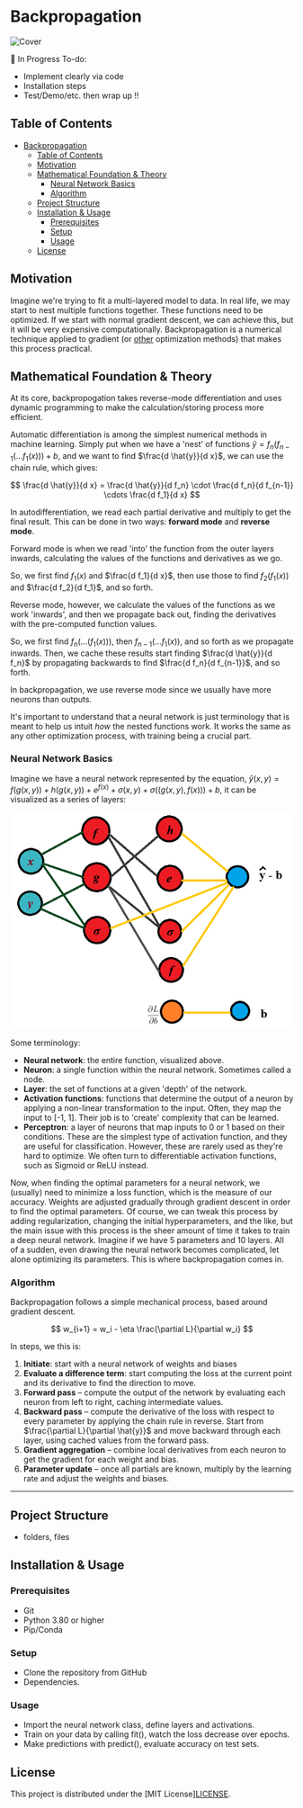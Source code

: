 # Backpropagation

![Cover](cover.jpg)

🚧 In  Progress
To-do:

- Implement clearly via code
- Installation steps
- Test/Demo/etc. then wrap up !!

## Table of Contents

- [Backpropagation](#backpropagation)
  - [Table of Contents](#table-of-contents)
  - [Motivation](#motivation)
  - [Mathematical Foundation \& Theory](#mathematical-foundation--theory)
    - [Neural Network Basics](#neural-network-basics)
    - [Algorithm](#algorithm)
  - [Project Structure](#project-structure)
  - [Installation \& Usage](#installation--usage)
    - [Prerequisites](#prerequisites)
    - [Setup](#setup)
    - [Usage](#usage)
  - [License](#license)

## Motivation

Imagine we're trying to fit a multi-layered model to data. In real life, we may start to nest multiple functions together. These functions need to be optimized. If we start with normal gradient descent, we can achieve this, but it will be very expensive computationally. Backpropagation is a numerical technique applied to gradient (or [other](https://github.com/intelligent-username/gradient-descent?tab=readme-ov-file#3adaptive) optimization methods) that makes this process practical.

## Mathematical Foundation & Theory

At its core, backpropogation takes reverse-mode differentiation and uses dynamic programming to make the calculation/storing process more efficient.

Automatic differentiation is among the simplest numerical methods in machine learning. Simply put when we have a 'nest' of functions $\hat{y} = f_n(f_{n-1}(...f_1(x))) + b$, and we want to find $\frac{d \hat{y}}{d x}$, we can use the chain rule, which gives:

$$
\frac{d \hat{y}}{d x} = \frac{d \hat{y}}{d f_n} \cdot \frac{d f_n}{d f_{n-1}} \cdots \frac{d f_1}{d x}
$$

In autodifferentiation, we read each partial derivative and multiply to get the final result. This can be done in two ways: **forward mode** and **reverse mode**.

Forward mode is when we read 'into' the function from the outer layers inwards, calculating the values of the functions and derivatives as we go.

So, we first find $f_1(x)$ and $\frac{d f_1}{d x}$, then use those to find $f_2(f_1(x))$ and $\frac{d f_2}{d f_1}$, and so forth.

Reverse mode, however, we calculate the values of the functions as we work 'inwards', and then we propagate back out, finding the derivatives with the pre-computed function values.

So, we first find $f_n(...(f_1(x)))$, then $f_{n-1}(...f_1(x))$, and so forth as we propagate inwards. Then, we cache these results start finding $\frac{d \hat{y}}{d f_n}$ by propagating backwards to find $\frac{d f_n}{d f_{n-1}}$, and so forth.

In backpropagation, we use reverse mode since we usually have more neurons than outputs.

It's important to understand that a neural network is just terminology that is meant to help us intuit *how* the nested functions work. It works the same as any other optimization process, with training being a crucial part.

### Neural Network Basics

Imagine we have a neural network represented by the equation, $\hat{y}(x,y) = f(g(x,y)) + h(g(x,y)) + e^{f(x)} + \sigma(x,y) + \sigma((g(x,y), f(x))) + b$, it can be visualized as a series of layers:

![Layered Neural Network](layers_example.png)

Some terminology:

- **Neural network**: the entire function, visualized above.
- **Neuron**: a single function within the neural network. Sometimes called a node.
- **Layer**: the set of functions at a given 'depth' of the network.
- **Activation functions**: functions that determine the output of a neuron by applying a non-linear transformation to the input. Often, they map the input to [-1, 1]. Their job is to 'create' complexity that can be learned.
- **Perceptron**: a layer of neurons that map inputs to 0 or 1 based on their conditions. These are the simplest type of activation function, and they are useful for classification. However, these are rarely used as they're hard to optimize. We often turn to differentiable activation functions, such as Sigmoid or ReLU instead.

Now, when finding the optimal parameters for a neural network, we (usually) need to minimize a loss function, which is the measure of our accuracy. Weights are adjusted gradually through gradient descent in order to find the optimal parameters. Of course, we can tweak this process by adding regularization, changing the initial hyperparameters, and the like, but the main issue with this process is the sheer amount of time it takes to train a deep neural network. Imagine if we have 5 parameters and 10 layers. All of a sudden, even drawing the neural network becomes complicated, let alone optimizing its parameters. This is where backpropagation comes in.

### Algorithm

Backpropagation follows a simple mechanical process, based around gradient descent.

$$
w_{i+1} = w_i - \eta \frac{\partial L}{\partial w_i}
$$

In steps, we this is:

1. **Initiate**: start with a neural network of weights and biases
2. **Evaluate a difference term**: start computing the loss at the current point and its derivative to find the direction to move.
3. **Forward pass** – compute the output of the network by evaluating each neuron from left to right, caching intermediate values.
4. **Backward pass** – compute the derivative of the loss with respect to every parameter by applying the chain rule in reverse. Start from $\frac{\partial L}{\partial \hat{y}}$ and move backward through each layer, using cached values from the forward pass.
5. **Gradient aggregation** – combine local derivatives from each neuron to get the gradient for each weight and bias.
6. **Parameter update** – once all partials are known, multiply by the learning rate and adjust the weights and biases.

---

## Project Structure

- folders, files

## Installation & Usage

### Prerequisites

- Git
- Python 3.80 or higher
- Pip/Conda

### Setup

- Clone the repository from GitHub
- Dependencies.

### Usage

- Import the neural network class, define layers and activations.
- Train on your data by calling fit(), watch the loss decrease over epochs.
- Make predictions with predict(), evaluate accuracy on test sets.

## License

This project is distributed under the [MIT License][LICENSE](LICENSE).
